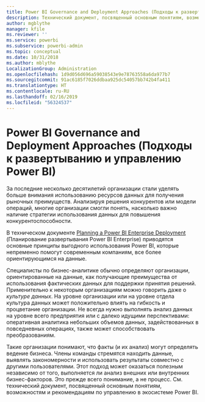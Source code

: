 ```yaml
---
title: Power BI Governance and Deployment Approaches (Подходы к развертыванию и управлению Power BI)
description: Технический документ, посвященный основным понятиям, возможностям и рекомендациям по управлению в экосистеме Power BI.
author: mgblythe
manager: kfile
ms.reviewer: ''
ms.service: powerbi
ms.subservice: powerbi-admin
ms.topic: conceptual
ms.date: 10/31/2018
ms.author: mblythe
LocalizationGroup: Administration
ms.openlocfilehash: 1d9d056d696a59038543e9e78763558a6da977b7
ms.sourcegitcommit: 91ac6185f7026ddbaa925dc54057bb742b4fa411
ms.translationtype: HT
ms.contentlocale: ru-RU
ms.lasthandoff: 02/16/2019
ms.locfileid: "56324537"
---
```

# <a name="governance-and-deployment-approaches"></a>Power BI Governance and Deployment Approaches (Подходы к развертыванию и управлению Power BI)

За последние несколько десятилетий организации стали уделять больше внимания использованию ресурсов данных для получения рыночных преимуществ. Анализируя решения конкурентов или модели операций, многие организации смогли понять, насколько важно наличие стратегии использования данных для повышения конкурентоспособности.  

В техническом документе [Planning a Power BI Enterprise Deployment](https://go.microsoft.com/fwlink/?linkid=2057861) (Планирование развертывания Power BI Enterprise) приводятся основные принципы выгодного использования Power BI, которые непременно помогут современным компаниям, все более ориентирующимся на данные.

Специалисты по бизнес-аналитике обычно определяют организации, ориентированные на данные, как получающие преимущества от использования фактических данных для поддержки принятия решений.  Применительно к некоторым организациям можно говорить даже о *культуре данных*. На уровне организации или на уровне отдела культура данных может положительно влиять на гибкость и процветание организации.  Не всегда нужно выполнять анализ данных на уровне всего предприятия или с далеко идущими перспективами: оперативная аналитика небольших объемов данных, задействованных в повседневных операциях, также может способствовать преобразованиям.

Такие организации понимают, что факты (и их анализ) могут определять ведение бизнеса. Члены команды стремятся находить данные, выявлять закономерности и использовать результаты совместно с другими пользователями. Этот подход может оказаться полезным независимо от того, выполняется ли анализ внешних или внутренних бизнес-факторов. Это прежде всего понимание, а не процесс. См. технический документ, посвященный основным понятиям, возможностям и рекомендациям по управлению в экосистеме Power BI.